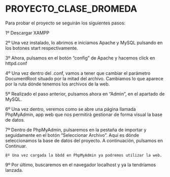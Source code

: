 # PROYECTO_CLASE_DROMEDA

Para probar el proyecto se seguirán los siguientes pasos:

  1º Descargar XAMPP

  2º Una vez instalado, lo abrimos e iniciamos Apache y MySQL pulsando en los botones start respectivamente.

  3º Ahora, pulsamos en el botón “config” de Apache y hacemos click en httpd.conf

  4º Una vez dentro del .conf, vamos a tener que cambiar el parámetro DocumentRoot situado por la mitad del archivo. Cambiamos lo que aparece por la ruta dónde tenemos los archivos de la web.

  5º Realizado el paso anterior, pulsamos ahora en “Admin”, en el apartado de MySQL.

  6º Una vez dentro, veremos como se abre una página llamada PhpMyAdmin, app web que nos permitirá gestionar de forma visual la base de datos.

  7º Dentro de PhpMyAdmin, pulsaremos en la pestaña de importar y seguidamente en el botón “Seleccionar Archivo”. Aquí es dónde seleccionamos la base de datos del proyecto. A continuación, pulsamos en Continuar.

	8º Una vez cargada la bbdd en PhpMyAdmin ya podremos utilizar la web.

  9º Por último, buscaremos en el navegador localhost y ya la tendríamos lanzada.
